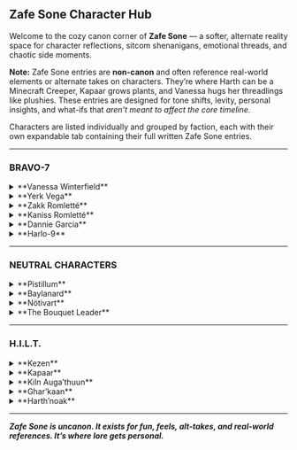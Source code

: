 ## **Zafe Sone Character Hub**  
Welcome to the cozy canon corner of **Zafe Sone** — a softer, alternate reality space for character reflections, sitcom shenanigans, emotional threads, and chaotic side moments. 

**Note:** Zafe Sone entries are **non-canon** and often reference real-world elements or alternate takes on characters. They’re where Harth can be a Minecraft Creeper, Kapaar grows plants, and Vanessa hugs her threadlings like plushies. These entries are designed for tone shifts, levity, personal insights, and what-ifs that *aren’t meant to affect the core timeline.*

Characters are listed individually and grouped by faction, each with their own expandable tab containing their full written Zafe Sone entries.

---

### **BRAVO-7**

<details>
<summary>**Vanessa Winterfield**</summary>

#### *Zafe Sone Lore Entry – "Thread-Linked"*  
Vanessa has a quiet habit of naming her threadlings—not as tools, but as companions. She doesn't control them. She invites them. Every time one returns, it brings back a memory she didn’t ask for but somehow needed. Her necklace tradition started when she was eight, long before she could cast. One octopus. Eight legs. Eight promises she’s still trying to keep.

#### *Sitcom Moment – "Thread Nap"*  
Vanessa falls asleep on the couch. A threadling curls onto her cheek and purrs. Kapaar walks by, pauses, and whispers, “Gross.” Then sits nearby to “make sure it doesn’t explode.”

</details>

<details>
<summary>**Yerk Vega**</summary>

#### *Zafe Sone Lore Entry – "The First Color"*  
He saw her eyes change to violet once. Just once. She thought no one noticed. But he did. And the next day, he left a tiny octopus charm on her desk. She never said a word, just wore it silently. That was enough.

</details>

<details>
<summary>**Zakk Romletté**</summary>

#### *Sitcom Entry – "Void and Vines"*  
Zakk tries to prank Pistillum with a void-thrown threadling decoy. The flowers retaliate. No one talks about what happened to his boots.

</details>

<details>
<summary>**Kaniss Romletté**</summary>

#### *Mini-Entry – "Spider Log #14"*  
"Golden Silk Orb Weavers have more discipline than most Guardians. Precision tension. Patience. Effective traps. One sleeps above my lamp. Her name is Clarity."

</details>

<details>
<summary>**Dannie Garcia**</summary>

#### *Zafe Sone Note – "Ramp Queen"*  
Vanessa once watched her build a sparrow ramp out of wreckage, then land a flip through fire. When asked why, Dannie just said, “I was bored and the fire looked flippable.”

</details>

<details>
<summary>**Harlo-9**</summary>

#### *Mini-Scene – "Shield Check"*  
Kapaar accidentally melts a bench. Harlo wordlessly replaces it with a new one. When asked how he’s so calm, he replies, “You get used to having a flamethrower roommate.”

</details>

---

### **NEUTRAL CHARACTERS**

<details>
<summary>**Pistillum**</summary>

#### *Folklore Entry – "The Petal Duel"*  
They say she fought the Bouquet Leader once. Neither won. The battlefield still blooms out of season.

</details>

<details>
<summary>**Baylanard**</summary>

#### *Codex Log – "Shells and Silence"*  
He crafts armor like poems—layered, heavy, purposeful. Once gifted Harlo a gauntlet engraved with a line of binary. Harlo translated it a week later: "You're worth rebuilding."

</details>

<details>
<summary>**Nötivart**</summary>

#### *Echo Lore – "Void Reflection"*  
He once stood still on Gliese for three days, waiting for a star alignment no one else saw. When it passed, he said only: “Now it begins.” Then vanished.

</details>

<details>
<summary>**The Bouquet Leader**</summary>

#### *Fragmented Story – "The Eightfold Crown"*  
They wear a crown of eight flowers. Each one a memory. Each one a warning.

</details>

---

### **H.I.L.T.**

<details>
<summary>**Kezen**</summary>

#### *Recruitment Log – "Tools Sharpened by Purpose"*  
She chose Kiln first—not for obedience, but because he understood restraint. She let Kapaar burn because Kiln could contain him. She kept Harth as a mistake she dared to love.

</details>

<details>
<summary>**Kapaar**</summary>

#### *Sitcom Entry – "Gunk Lives"*  
Kapaar adopts a dying plant. Names it Gunk. Yells at it to grow. One leaf sprouts. He declares victory.

</details>

<details>
<summary>**Kiln Auga’thuun**</summary>

#### *Echo – "The Broken Wall Protocol"*  
If Harth is killed, Kiln removes his helmet. What follows isn’t rage—it’s inevitability.

</details>

<details>
<summary>**Ghar’kaan**</summary>

#### *Memory Note – "Her Silence Is Armor"*  
She speaks less now. Ever since she started watching over Harth. Some silences are defense. Hers became connection.

</details>

<details>
<summary>**Harth’noak**</summary>

#### *Unspoken Entry – "Hands of Stillness"*  
He never speaks. But when he placed a flower on Gunk’s pot and backed away, Kapaar didn’t yell. He just said: “...Yeah. Okay.”

</details>

---

_**Zafe Sone is uncanon. It exists for fun, feels, alt-takes, and real-world references. It’s where lore gets personal.**_
